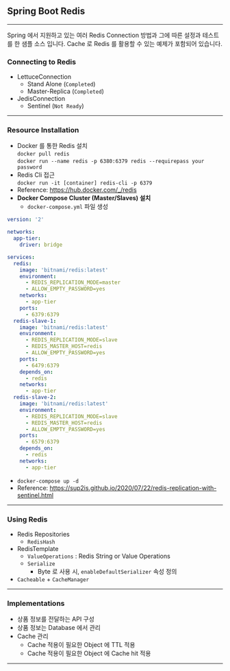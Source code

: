 ## Spring Boot Redis    

--- 

Spring 에서 지원하고 있는 여러 Redis Connection 방법과 그에 따른 설정과 테스트를 한 샘플 소스 입니다. Cache 로 Redis 를 활용할 수 있는 예제가 포함되어 있습니다.    

### Connecting to Redis
* LettuceConnection
  * Stand Alone (```Completed```)
  * Master-Replica (```Completed```)
* JedisConnection
  * Sentinel (```Not Ready```)

---
### Resource Installation   
* Docker 를 통한 Redis 설치   
```docker pull redis```   
```docker run --name redis -p 6380:6379 redis --requirepass your password```
* Redis Cli 접근   
```docker run -it [container] redis-cli -p 6379```    
* Reference: https://hub.docker.com/_/redis
* **Docker Compose Cluster (Master/Slaves) 설치**      
  * ```docker-compose.yml``` 파일 생성 
```yaml
version: '2'

networks:
  app-tier:
    driver: bridge

services:
  redis:
    image: 'bitnami/redis:latest'
    environment:
      - REDIS_REPLICATION_MODE=master
      - ALLOW_EMPTY_PASSWORD=yes
    networks:
      - app-tier
    ports:
      - 6379:6379
  redis-slave-1:
    image: 'bitnami/redis:latest'
    environment:
      - REDIS_REPLICATION_MODE=slave
      - REDIS_MASTER_HOST=redis
      - ALLOW_EMPTY_PASSWORD=yes
    ports:
      - 6479:6379
    depends_on:
      - redis
    networks:
      - app-tier
  redis-slave-2:
    image: 'bitnami/redis:latest'
    environment:
      - REDIS_REPLICATION_MODE=slave
      - REDIS_MASTER_HOST=redis
      - ALLOW_EMPTY_PASSWORD=yes
    ports:
      - 6579:6379
    depends_on:
      - redis
    networks:
      - app-tier
```      

* ```docker-compose up -d```  
* Reference: https://sup2is.github.io/2020/07/22/redis-replication-with-sentinel.html

---

### Using Redis   

* Redis Repositories    
  * ```RedisHash```   
* RedisTemplate
  * ```ValueOperations``` : Redis String or Value Operations
  * ```Serialize```
    * Byte 로 사용 시, ```enableDefaultSerializer``` 속성 정의
* ```Cacheable``` + ```CacheManager```

---    
### Implementations   
* 상품 정보를 전달하는 API 구성
* 상품 정보는 Database 에서 관리
* Cache 관리
  * Cache 적용이 필요한 Object 에 TTL 적용
  * Cache 적용이 필요한 Object 에 Cache hit 적용

---
